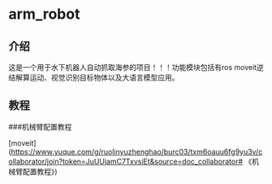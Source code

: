 # arm_robot
## 介绍
这是一个用于水下机器人自动抓取海参的项目！！！功能模块包括有ros moveit逆结解算运动、视觉识别目标物体以及大语言模型应用。
## 教程
###机械臂配置教程

[moveit](https://www.yuque.com/g/ruolinyuzhenghao/burc03/txm6oauu6fg9yu3v/collaborator/join?token=JuUUjamC7TxvsiEt&source=doc_collaborator# 《机械臂配置教程》)
